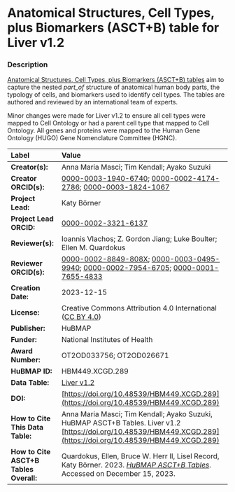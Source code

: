 # Anatomical Structures, Cell Types, plus Biomarkers (ASCT+B) table for Liver v1.2

### Description
[Anatomical Structures, Cell Types, plus Biomarkers (ASCT+B) tables](https://humanatlas.io/asctb-tables) aim to capture the nested *part_of* structure of anatomical human body parts, the typology of cells, and biomarkers used to identify cell types. The tables are authored and reviewed by an international team of experts.

Minor changes were made for Liver v1.2 to ensure all cell types were mapped to Cell Ontology or had a parent cell type that mapped to Cell Ontology. All genes and proteins were mapped to the Human Gene Ontology (HUGO) Gene Nomenclature Committee (HGNC).  

| Label | Value |
| :------------- |:-------------|
| **Creator(s):** | Anna Maria Masci; Tim Kendall; Ayako Suzuki |
| **Creator ORCID(s):** | [0000-0003-1940-6740](https://orcid.org/0000-0003-1940-6740); [0000-0002-4174-2786](https://orcid.org/0000-0002-4174-2786); [0000-0003-1824-1067](https://orcid.org/0000-0003-1824-1067) |
| **Project Lead:** | Katy B&ouml;rner |
| **Project Lead ORCID:** | [0000-0002-3321-6137](https://orcid.org/0000-0002-3321-6137) |
| **Reviewer(s):** | Ioannis Vlachos; Z. Gordon Jiang; Luke Boulter; Ellen M. Quardokus  |
| **Reviewer ORCID(s):** |[0000-0002-8849-808X](https://orcid.org/0000-0002-8849-808X); [0000-0003-0495-9940](https://orcid.org/0000-0003-0495-9940); [0000-0002-7954-6705](https://orcid.org/0000-0002-7954-6705); [0000-0001-7655-4833](https://orcid.org/0000-0001-7655-4833) |
| **Creation Date:** | 2023-12-15|
| **License:** | Creative Commons Attribution 4.0 International ([CC BY 4.0](https://creativecommons.org/licenses/by/4.0/)) |
| **Publisher:** | HuBMAP |
| **Funder:** | National Institutes of Health |
| **Award Number:** | OT2OD033756; OT2OD026671 |
| **HuBMAP ID:** | HBM449.XCGD.289 |
| **Data Table:** | [Liver v1.2](https://cdn.humanatlas.io/hra-releases/v2.0/asct-b/asct-b-vh-liver.csv)  |
| **DOI:** | [https://doi.org/10.48539/HBM449.XCGD.289](https://doi.org/10.48539/HBM449.XCGD.289) |
| **How to Cite This Data Table:** | Anna Maria Masci; Tim Kendall; Ayako Suzuki, HuBMAP ASCT+B Tables. Liver v1.2 [https://doi.org/10.48539/HBM449.XCGD.289](https://doi.org/10.48539/HBM449.XCGD.289)|
| **How to Cite ASCT+B Tables Overall:** | Quardokus, Ellen, Bruce W. Herr II, Lisel Record, Katy B&ouml;rner. 2023. [*HuBMAP ASCT+B Tables*](https://humanatlas.io/asctb-tables). Accessed on December 15, 2023. |
